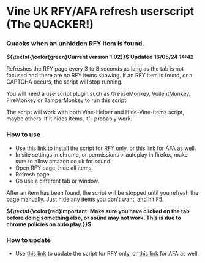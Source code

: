 # Vine UK RFY/AFA refresh userscript (The QUACKER!)
### Quacks when an unhidden RFY item is found.

**${\textsf{\color{green}Current version 1.02}}$ Updated 16/05/24 14:42**


Refreshes the RFY page every 3 to 8 seconds as long as the tab is not focused and there are no RFY items showing.
If an RFY item is found, or a CAPTCHA occurs, the script will stop running.

You will need a userscript plugin such as GreaseMonkey, VoilentMonkey, FireMonkey or TamperMonkey to run this script.

The script will work with both Vine-Helper and Hide-Vine-Items script, maybe others. If it hides items, it'll probably work.

### How to use
- Use [this link](https://raw.githubusercontent.com/Jimbo5431/RFY-Userscript/main/RFY.user.js) to install the script for RFY only, or [this link](https://raw.githubusercontent.com/Jimbo5431/RFY-Userscript/main/RFY_AFA.user.js) for AFA as well.
- In site settings in chrome, or permissions > autoplay in firefox, make sure to allow amazon.co.uk for sound.
- Open RFY page, hide all items.
- Refresh page.
- Go use a different tab or window.

After an item has been found, the script will be stopped until you refresh the page manually.
Just hide any items you don't want, and hit F5.

**${\textsf{\color{red}Important: Make sure you have clicked on the tab before doing something else, or sound may not work. This is due to chrome policies on auto play.}}$**

### How to update
- Use [this link](https://raw.githubusercontent.com/Jimbo5431/RFY-Userscript/main/RFY.user.js) to update the script for RFY only, or [this link](https://raw.githubusercontent.com/Jimbo5431/RFY-Userscript/main/RFY_AFA.user.js) for AFA as well.
